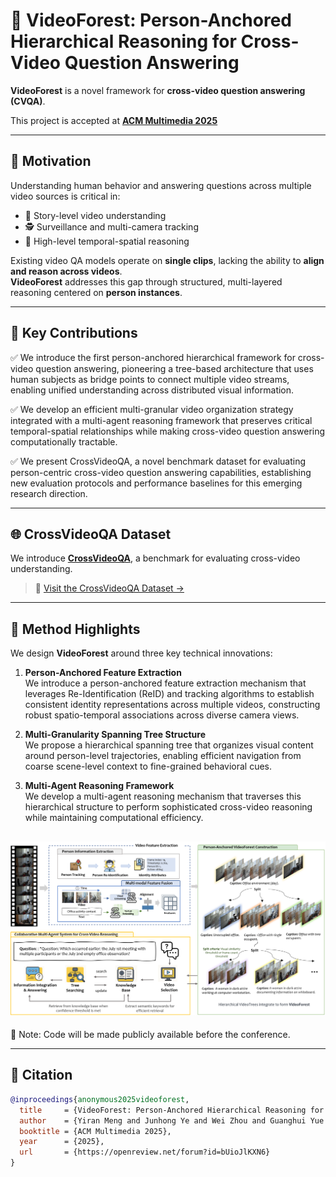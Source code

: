 # 🌲 VideoForest: Person-Anchored Hierarchical Reasoning for Cross-Video Question Answering

**VideoForest** is a novel framework for **cross-video question answering (CVQA)**.  

This project is accepted at [**ACM Multimedia 2025**](https://openreview.net/forum?id=bUioJlKXN6)

---

## 🎯 Motivation

Understanding human behavior and answering questions across multiple video sources is critical in:

- 🎥 Story-level video understanding
- 🕵️ Surveillance and multi-camera tracking
- 🧠 High-level temporal-spatial reasoning

Existing video QA models operate on **single clips**, lacking the ability to **align and reason across videos**.  
**VideoForest** addresses this gap through structured, multi-layered reasoning centered on **person instances**.

---
## 🧩 Key Contributions
✅ We introduce the first person-anchored hierarchical framework for cross-video question answering, pioneering a tree-based architecture that uses human subjects as bridge points to connect multiple video streams, enabling unified understanding across distributed visual information. 

✅ We develop an efficient multi-granular video organization strategy integrated with a multi-agent reasoning framework that preserves critical temporal-spatial relationships while making cross-video question answering computationally tractable. 

✅ We present CrossVideoQA, a novel benchmark dataset for evaluating person-centric cross-video question answering capabilities, establishing new evaluation protocols and performance baselines for this emerging research direction.

---

## 🌐 CrossVideoQA Dataset

We introduce [**CrossVideoQA**](https://github.com/liriar/CrossVideoQA), a benchmark for evaluating cross-video understanding.

> 📂 [Visit the CrossVideoQA Dataset →](https://github.com/liriar/CrossVideoQA)

---

## 🧠 Method Highlights

We design **VideoForest** around three key technical innovations:

1. **Person-Anchored Feature Extraction**  
   We introduce a person-anchored feature extraction mechanism that leverages Re-Identification (ReID) and tracking algorithms to establish consistent identity representations across multiple videos, constructing robust spatio-temporal associations across diverse camera views.

2. **Multi-Granularity Spanning Tree Structure**  
   We propose a hierarchical spanning tree that organizes visual content around person-level trajectories, enabling efficient navigation from coarse scene-level context to fine-grained behavioral cues.

3. **Multi-Agent Reasoning Framework**  
   We develop a multi-agent reasoning mechanism that traverses this hierarchical structure to perform sophisticated cross-video reasoning while maintaining computational efficiency.

![Framework](videoforest_framework.png)
---

🚧 Note: Code will be made publicly available before the conference.

---

## 📄 Citation

```bibtex
@inproceedings{anonymous2025videoforest,
  title     = {VideoForest: Person-Anchored Hierarchical Reasoning for Cross-Video Question Answering},
  author    = {Yiran Meng and Junhong Ye and Wei Zhou and Guanghui Yue and Xudong Mao and Ruomei Wang and Baoquan Zhao},
  booktitle = {ACM Multimedia 2025},
  year      = {2025},
  url       = {https://openreview.net/forum?id=bUioJlKXN6}
}

